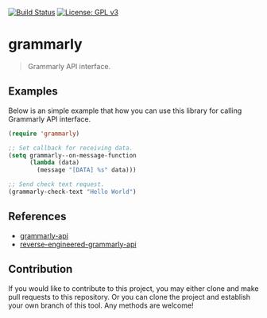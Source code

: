 [![Build Status](https://travis-ci.com/jcs090218/grammarly.svg?branch=master)](https://travis-ci.com/jcs090218/grammarly)
[![License: GPL v3](https://img.shields.io/badge/License-GPL%20v3-blue.svg)](https://www.gnu.org/licenses/gpl-3.0)


# grammarly
> Grammarly API interface.


## Examples

Below is an simple example that how you can use this library for calling 
Grammarly API interface.

```el
(require 'grammarly)

;; Set callback for receiving data.
(setq grammarly--on-message-function 
      (lambda (data)
        (message "[DATA] %s" data)))

;; Send check text request.
(grammarly-check-text "Hello World")
```


## References

* [grammarly-api](https://github.com/dexterleng/grammarly-api)
* [reverse-engineered-grammarly-api](https://github.com/c0nn3r/reverse-engineered-grammarly-api)


## Contribution

If you would like to contribute to this project, you may either
clone and make pull requests to this repository. Or you can
clone the project and establish your own branch of this tool.
Any methods are welcome!
